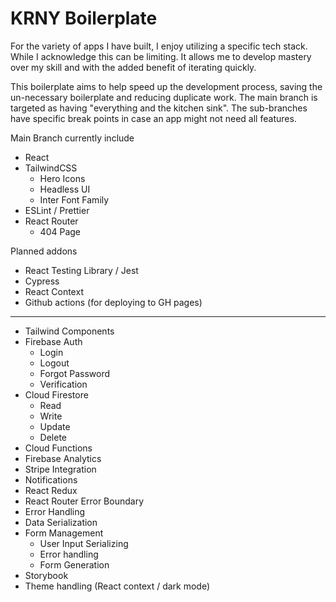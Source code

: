 # KRNY Boilerplate

For the variety of apps I have built, I enjoy utilizing a specific tech stack. While I acknowledge this can be limiting. It allows me to develop mastery over my skill and with the added benefit of iterating quickly.

This boilerplate aims to help speed up the development process, saving the un-necessary boilerplate and reducing duplicate work. The main branch is targeted as having "everything and the kitchen sink". The sub-branches have specific break points in case an app might not need all features.

Main Branch currently include

- React
- TailwindCSS
  - Hero Icons
  - Headless UI
  - Inter Font Family
- ESLint / Prettier
- React Router
  - 404 Page

Planned addons

- React Testing Library / Jest
- Cypress
- React Context
- Github actions (for deploying to GH pages)

---

- Tailwind Components
- Firebase Auth
  - Login
  - Logout
  - Forgot Password
  - Verification
- Cloud Firestore
  - Read
  - Write
  - Update
  - Delete
- Cloud Functions
- Firebase Analytics
- Stripe Integration
- Notifications
- React Redux
- React Router Error Boundary
- Error Handling
- Data Serialization
- Form Management
  - User Input Serializing
  - Error handling
  - Form Generation
- Storybook
- Theme handling (React context / dark mode)
